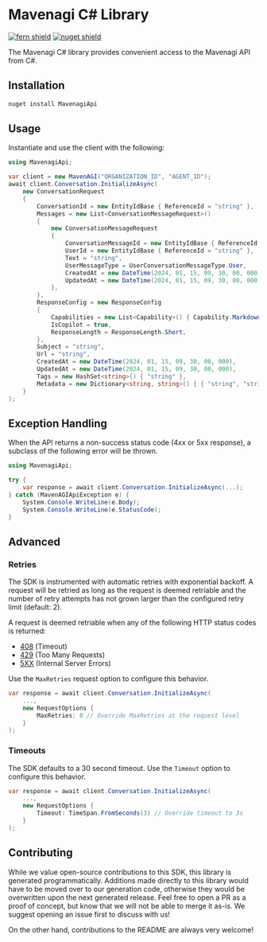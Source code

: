 # Mavenagi C# Library

[![fern shield](https://img.shields.io/badge/%F0%9F%8C%BF-Built%20with%20Fern-brightgreen)](https://buildwithfern.com?utm_source=github&utm_medium=github&utm_campaign=readme&utm_source=https%3A%2F%2Fgithub.com%2Fmavenagi%2Fmavenagi-dotnet)
[![nuget shield](https://img.shields.io/nuget/v/MavenagiApi)](https://nuget.org/packages/MavenagiApi)

The Mavenagi C# library provides convenient access to the Mavenagi API from C#.

## Installation

```sh
nuget install MavenagiApi
```

## Usage

Instantiate and use the client with the following:

```csharp
using MavenagiApi;

var client = new MavenAGI("ORGANIZATION_ID", "AGENT_ID");
await client.Conversation.InitializeAsync(
    new ConversationRequest
    {
        ConversationId = new EntityIdBase { ReferenceId = "string" },
        Messages = new List<ConversationMessageRequest>()
        {
            new ConversationMessageRequest
            {
                ConversationMessageId = new EntityIdBase { ReferenceId = "string" },
                UserId = new EntityIdBase { ReferenceId = "string" },
                Text = "string",
                UserMessageType = UserConversationMessageType.User,
                CreatedAt = new DateTime(2024, 01, 15, 09, 30, 00, 000),
                UpdatedAt = new DateTime(2024, 01, 15, 09, 30, 00, 000),
            },
        },
        ResponseConfig = new ResponseConfig
        {
            Capabilities = new List<Capability>() { Capability.Markdown },
            IsCopilot = true,
            ResponseLength = ResponseLength.Short,
        },
        Subject = "string",
        Url = "string",
        CreatedAt = new DateTime(2024, 01, 15, 09, 30, 00, 000),
        UpdatedAt = new DateTime(2024, 01, 15, 09, 30, 00, 000),
        Tags = new HashSet<string>() { "string" },
        Metadata = new Dictionary<string, string>() { { "string", "string" } },
    }
);
```

## Exception Handling

When the API returns a non-success status code (4xx or 5xx response), a subclass of the following error
will be thrown.

```csharp
using MavenagiApi;

try {
    var response = await client.Conversation.InitializeAsync(...);
} catch (MavenAGIApiException e) {
    System.Console.WriteLine(e.Body);
    System.Console.WriteLine(e.StatusCode);
}
```

## Advanced

### Retries

The SDK is instrumented with automatic retries with exponential backoff. A request will be retried as long
as the request is deemed retriable and the number of retry attempts has not grown larger than the configured
retry limit (default: 2).

A request is deemed retriable when any of the following HTTP status codes is returned:

- [408](https://developer.mozilla.org/en-US/docs/Web/HTTP/Status/408) (Timeout)
- [429](https://developer.mozilla.org/en-US/docs/Web/HTTP/Status/429) (Too Many Requests)
- [5XX](https://developer.mozilla.org/en-US/docs/Web/HTTP/Status/500) (Internal Server Errors)

Use the `MaxRetries` request option to configure this behavior.

```csharp
var response = await client.Conversation.InitializeAsync(
    ...,
    new RequestOptions {
        MaxRetries: 0 // Override MaxRetries at the request level
    }
);
```

### Timeouts

The SDK defaults to a 30 second timeout. Use the `Timeout` option to configure this behavior.

```csharp
var response = await client.Conversation.InitializeAsync(
    ...,
    new RequestOptions {
        Timeout: TimeSpan.FromSeconds(3) // Override timeout to 3s
    }
);
```

## Contributing

While we value open-source contributions to this SDK, this library is generated programmatically.
Additions made directly to this library would have to be moved over to our generation code,
otherwise they would be overwritten upon the next generated release. Feel free to open a PR as
a proof of concept, but know that we will not be able to merge it as-is. We suggest opening
an issue first to discuss with us!

On the other hand, contributions to the README are always very welcome!